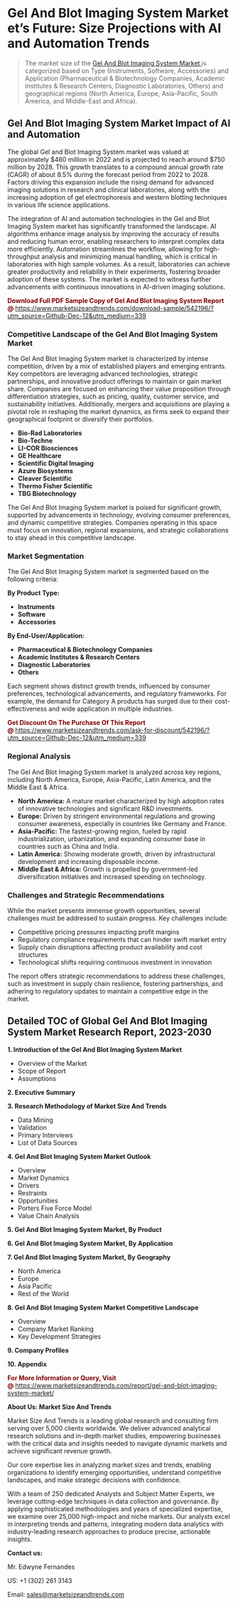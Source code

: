<H1>Gel And Blot Imaging System Market et’s Future: Size Projections with AI and Automation Trends</H1><blockquote><p>The market size of the <a href="https://www.marketsizeandtrends.com/download-sample/542196/?utm_source=Github-Dec-12&amp;utm_medium=339" target="_blank">Gel And Blot Imaging System Market </a>is categorized based on Type (Instruments, Software, Accessories) and Application (Pharmaceutical & Biotechnology Companies, Academic Institutes & Research Centers, Diagnostic Laboratories, Others) and geographical regions (North America, Europe, Asia-Pacific, South America, and Middle-East and Africa).</p></blockquote><p><h2>Gel And Blot Imaging System Market Impact of AI and Automation</h2><p>The global Gel and Blot Imaging System market was valued at approximately $460 million in 2022 and is projected to reach around $750 million by 2028. This growth translates to a compound annual growth rate (CAGR) of about 8.5% during the forecast period from 2022 to 2028. Factors driving this expansion include the rising demand for advanced imaging solutions in research and clinical laboratories, along with the increasing adoption of gel electrophoresis and western blotting techniques in various life science applications.</p><p>The integration of AI and automation technologies in the Gel and Blot Imaging System market has significantly transformed the landscape. AI algorithms enhance image analysis by improving the accuracy of results and reducing human error, enabling researchers to interpret complex data more efficiently. Automation streamlines the workflow, allowing for high-throughput analysis and minimizing manual handling, which is critical in laboratories with high sample volumes. As a result, laboratories can achieve greater productivity and reliability in their experiments, fostering broader adoption of these systems. The market is expected to witness further advancements with continuous innovations in AI-driven imaging solutions.</p></p><p><strong><span style="color: #800000;">Download Full PDF Sample Copy of Gel And Blot Imaging System Report @</span>&nbsp;</strong><a href="https://www.marketsizeandtrends.com/download-sample/542196/?utm_source=Github-Dec-12&amp;utm_medium=339">https://www.marketsizeandtrends.com/download-sample/542196/?utm_source=Github-Dec-12&amp;utm_medium=339</a></p><h3>Competitive Landscape of the Gel And Blot Imaging System Market</h3><p>The Gel And Blot Imaging System market is characterized by intense competition, driven by a mix of established players and emerging entrants. Key competitors are leveraging advanced technologies, strategic partnerships, and innovative product offerings to maintain or gain market share. Companies are focused on enhancing their value proposition through differentiation strategies, such as pricing, quality, customer service, and sustainability initiatives. Additionally, mergers and acquisitions are playing a pivotal role in reshaping the market dynamics, as firms seek to expand their geographical footprint or diversify their portfolios.</p><p><strong><p><ul><li>Bio-Rad Laboratories </li><li> Bio-Techne </li><li> LI-COR Biosciences </li><li> GE Healthcare </li><li> Scientific Digital Imaging </li><li> Azure Biosystems </li><li> Cleaver Scientific </li><li> Thermo Fisher Scientific </li><li> TBG Biotechnology</p></li></ul></p></strong></p><p>The Gel And Blot Imaging System market is poised for significant growth, supported by advancements in technology, evolving consumer preferences, and dynamic competitive strategies. Companies operating in this space must focus on innovation, regional expansions, and strategic collaborations to stay ahead in this competitive landscape.</p><h3>Market Segmentation</h3><p>The Gel And Blot Imaging System market is segmented based on the following criteria:</p><p><strong>By Product Type:</strong></p><p><strong><p><ul><li>Instruments </li><li> Software </li><li> Accessories</p></li></ul></p></strong></p><p><strong>By End-User/Application:</strong></p><p><strong><p><ul><li>Pharmaceutical & Biotechnology Companies </li><li> Academic Institutes & Research Centers </li><li> Diagnostic Laboratories </li><li> Others</p></li></ul></p></strong></p><p>Each segment shows distinct growth trends, influenced by consumer preferences, technological advancements, and regulatory frameworks. For example, the demand for Category A products has surged due to their cost-effectiveness and wide application in multiple industries.</p><p><strong><span style="color: #800000;">Get Discount On The Purchase Of This Report @&nbsp;</span></strong><a href="https://www.marketsizeandtrends.com/ask-for-discount/542196/?utm_source=Github-Dec-12&amp;utm_medium=339">https://www.marketsizeandtrends.com/ask-for-discount/542196/?utm_source=Github-Dec-12&amp;utm_medium=339</a></p><h3>Regional Analysis</h3><p>The Gel And Blot Imaging System market is analyzed across key regions, including North America, Europe, Asia-Pacific, Latin America, and the Middle East &amp; Africa.</p><ul><li><strong>North America:</strong> A mature market characterized by high adoption rates of innovative technologies and significant R&amp;D investments.</li><li><strong>Europe:</strong> Driven by stringent environmental regulations and growing consumer awareness, especially in countries like Germany and France.</li><li><strong>Asia-Pacific:</strong> The fastest-growing region, fueled by rapid industrialization, urbanization, and expanding consumer base in countries such as China and India.</li><li><strong>Latin America:</strong> Showing moderate growth, driven by infrastructural development and increasing disposable income.</li><li><strong>Middle East &amp; Africa:</strong> Growth is propelled by government-led diversification initiatives and increased spending on technology.</li></ul><h3>Challenges and Strategic Recommendations</h3><p>While the market presents immense growth opportunities, several challenges must be addressed to sustain progress. Key challenges include:</p><ul><li>Competitive pricing pressures impacting profit margins</li><li>Regulatory compliance requirements that can hinder swift market entry</li><li>Supply chain disruptions affecting product availability and cost structures</li><li>Technological shifts requiring continuous investment in innovation</li></ul><p>The report offers strategic recommendations to address these challenges, such as investment in supply chain resilience, fostering partnerships, and adhering to regulatory updates to maintain a competitive edge in the market.</p><h2>Detailed TOC of Global Gel And Blot Imaging System Market Research Report, 2023-2030</h2><p><strong>1. Introduction of the Gel And Blot Imaging System Market</strong></p><ul><li>Overview of the Market</li><li>Scope of Report</li><li>Assumptions&nbsp;</li></ul><p><strong>2. Executive Summary</strong></p><p><strong>3. Research Methodology of <strong>Market Size And Trends</strong></strong></p><ul><li>Data Mining</li><li>Validation</li><li>Primary Interviews</li><li>List of Data Sources&nbsp;</li></ul><p><strong>4. Gel And Blot Imaging System Market Outlook</strong></p><ul><li>Overview</li><li>Market Dynamics</li><li>Drivers</li><li>Restraints</li><li>Opportunities</li><li>Porters Five Force Model</li><li>Value Chain Analysis&nbsp;</li></ul><p><strong>5. Gel And Blot Imaging System Market, By Product</strong></p><p><strong>6. Gel And Blot Imaging System Market, By Application</strong></p><p><strong>7. Gel And Blot Imaging System Market, By Geography</strong></p><ul><li>North America</li><li>Europe</li><li>Asia Pacific</li><li>Rest of the World&nbsp;</li></ul><p><strong>8. Gel And Blot Imaging System Market Competitive Landscape</strong></p><ul><li>Overview</li><li>Company Market Ranking</li><li>Key Development Strategies&nbsp;</li></ul><p><strong>9. Company Profiles</strong></p><p><strong>10. Appendix</strong></p><p><strong><span style="color: #800000;">For More Information or Query, Visit @&nbsp;</span></strong><a href="https://www.marketsizeandtrends.com/report/gel-and-blot-imaging-system-market/">https://www.marketsizeandtrends.com/report/gel-and-blot-imaging-system-market/</a></p><p></p><p><strong>About Us:&nbsp;Market Size And Trends</strong></p><p>Market Size And Trends&nbsp;is a leading global research and consulting firm serving over 5,000 clients worldwide. We deliver advanced analytical research solutions and in-depth market studies, empowering businesses with the critical data and insights needed to navigate dynamic markets and achieve significant revenue growth.</p><p>Our core expertise lies in analyzing market sizes and trends, enabling organizations to identify emerging opportunities, understand competitive landscapes, and make strategic decisions with confidence.</p><p>With a team of 250 dedicated Analysts and Subject Matter Experts, we leverage cutting-edge techniques in data collection and governance. By applying sophisticated methodologies and years of specialized expertise, we examine over 25,000 high-impact and niche markets. Our analysts excel in interpreting trends and patterns, integrating modern data analytics with industry-leading research approaches to produce precise, actionable insights.</p><p><strong>Contact us:</strong></p><p>Mr. Edwyne Fernandes</p><p>US: +1 (302) 261 3143</p><p>Email: <a href="mailto:sales@marketsizeandtrends.com">sales@marketsizeandtrends.com</a>&nbsp;</p>
